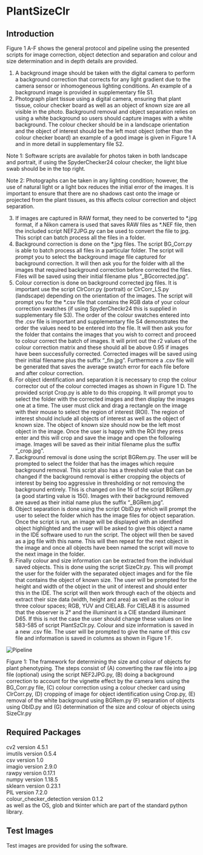 # PlantSizeClr

## Introduction 
Figure 1 A-F shows the general protocol and pipeline using the presented scripts for image correction, object detection and separation and colour and size determination and in depth details are provided.

1.	A background image should be taken with the digital camera to perform a background correction that corrects for any light gradient due to the camera sensor or inhomogeneous lighting conditions. An example of a background image is provided in supplementary file S1.
2.	Photograph plant tissue using a digital camera, ensuring that plant tissue, colour checker board as well as an object of known size are all visible in the photo. Background removal and object separation relies on using a white background so users should capture images with a white background. The colour checker should be in a landscape orientation and the object of interest should be the left most object (other than the colour checker board) an example of a good image is given in Figure 1 A and in more detail in supplementary file S2.

Note 1: Software scripts are available for photos taken in both landscape and portrait, if using the SpyderChecker24 colour checker, the light blue swab should be in the top right.
 
Note 2: Photographs can be taken in any lighting condition; however, the use of natural light or a light box reduces the initial error of the images. It is important to ensure that there are no shadows cast onto the image or projected from the plant tissues, as this affects colour correction and object separation.

3.	If images are captured in RAW format, they need to be converted to *.jpg format, if a Nikon camera is used that saves RAW files as *.NEF file, then the included script NEF2JPG.py can be used to convert the file to jpg. This script can batch process all the files in a folder.
4.	Background correction is done on the *.jpg files. The script BG_Corr.py is able to batch process all files in a particular folder. The script will prompt you to select the background image file captured for background correction. It will then ask you for the folder with all the images that required background correction before corrected the files. Files will be saved using their initial filename plus ”_BGcorrected.jpg”.
5.	Colour correction is done on background corrected jpg files. It is important use the script ClrCorr.py (portrait) or ClrCorr_LS.py (landscape) depending on the orientation of the images. The script will prompt you for the *.csv file that contains the RGB data of your colour correction swatches (if using SpyderCheckr24 this is supplied in supplementary file S3). The order of the colour swatches entered into the .csv file is important and supplementary file S4 demonstrates the order the values need to be entered into the file. It will then ask you for the folder that contains the images that you wish to correct and proceed to colour correct the batch of images. It will print out the r2 values of the colour correction matrix and these should all be above 0.95 if images have been successfully corrected. Corrected images will be saved using their initial filename plus the suffix “_fin.jpg”. Furthermore a .csv file will be generated that saves the average swatch error for each file before and after colour correction. 
6.	For object identification and separation it is necessary to crop the colour corrector out of the colour corrected images as shown in Figure 1 D. The provided script Crop.py is able to do this cropping. It will prompt you to select the folder with the corrected images and then display the images one at a time. The user must click and drag a rectangle on the image with their mouse to select the region of interest (ROI). The region of interest should include all objects of interest as well as the object of known size. The object of known size should now be the left most object in the image. Once the user is happy with the ROI they press enter and this will crop and save the image and open the following image. Images will be saved as their initial filename plus the suffix “_crop.jpg”.
7.	Background removal is done using the script BGRem.py. The user will be prompted to select the folder that has the images which require background removal. This script also has a threshold value that can be changed if the background removal is either cropping the objects of interest by being too aggressive in thresholding or not removing the background entirely. This is changed on line 16 of the script BGRem.py (a good starting value is 150). Images with their background removed are saved as their initial name plus the suffix “_BGRem.jpg”.
8.	Object separation is done using the script ObID.py which will prompt the user to select the folder which has the image files for object separation. Once the script is run, an image will be displayed with an identified object highlighted and the user will be asked to give this object a name in the IDE software used to run the script. The object will then be saved as a jpg file with this name. This will then repeat for the next object in the image and once all objects have been named the script will move to the next image in the folder. 
9.	Finally colour and size information can be extracted from the individual saved objects. This is done using the script SizeClr.py. This will prompt the user for the folder with the separated object images and for the file that contains the object of known size. The user will be prompted for the height and width of the object in the unit of interest and should enter this in the IDE. The script will then work through each of the objects and extract their size data (width, height and area) as well as the colour in three colour spaces; RGB, YUV and CIELAB. For CIELAB it is assumed that the observer is 2° and the illuminant is a CIE standard illuminant D65. If this is not the case the user should change these values on line 583-585 of script PlantSzClr.py. Colour and size information is saved in a new .csv file. The user will be prompted to give the name of this csv file and information is saved in columns as shown in Figure 1 F.

![Pipeline](https://user-images.githubusercontent.com/104008615/216567524-8fb0970a-f0c6-41cb-9e39-6877a8ba120d.png)

Figure 1: The framework for determining the size and colour of objects for plant phenotyping. The steps consist of (A) converting the raw file into a jpg file (optional) using the script NEF2JPG.py, (B) doing a background correction to account for the vignette effect by the camera lens using the BG_Corr.py file, (C) colour correction using a colour checker card using ClrCorr.py, (D) cropping of image for object identification using Crop.py, (E) removal of the white background using BGRem.py (F) separation of objects using ObID.py and (G) determination of the size and colour of objects using SizeClr.py

## Required Packages
cv2 version 4.5.1<br>
imutils version 0.5.4<br>
csv version 1.0<br>
imagio version 2.9.0<br>
rawpy version 0.17.1<br>
numpy version 1.18.5<br>
sklearn version 0.23.1<br>
PIL version 7.2.0<br>
colour_checker_detection version 0.1.2<br>
as well as the OS, glob and tkinter which are part of the standard python library.<br>

## Test Images

Test images are provided for using the software.

